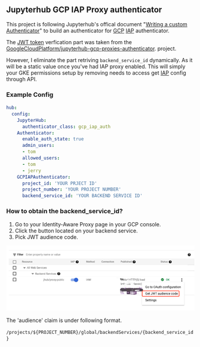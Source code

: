 ## Jupyterhub GCP IAP Proxy authenticator



This project is following Jupyterhub's offical document "[Writing a custom Authenticator](https://universe-docs.readthedocs.io/en/latest/authenticators.html)"
to build an authenticator for [GCP](https://cloud.google.com) [IAP](https://cloud.google.com/iap) authenticator.

The [JWT token](https://jwt.io/) verfication part was taken from the
[GoogleCloudPlatform/jupyterhub-gcp-proxies-authenticator](https://github.com/GoogleCloudPlatform/jupyterhub-gcp-proxies-authenticator).
project.

However, I eliminate the part retriving `backend_service_id` dynamically.
As it will be a static value once you've had IAP proxy enabled.
This will simply your GKE permissions setup by removing needs to access get [IAP](https://cloud.google.com/iap) config through API.

### Example Config

```yaml
hub:
  config:
    JupyterHub:
      authenticator_class: gcp_iap_auth
    Authenticator:
      enable_auth_state: true
      admin_users:
      - tom
      allowed_users:
      - tom
      - jerry
    GCPIAPAuthenticator:
      project_id: 'YOUR PRJECT ID'
      project_number: 'YOUR PROJECT NUMBER'
      backend_service_id: 'YOUR BACKEND SERVICE ID'
```

### How to obtain the backend_service_id?


1. Go to your Identity-Aware Proxy page in your GCP console.
2. Click the button located on your backend service.
3. Pick JWT audience code.

![Getting JWT audience code](res/get-jwt-aud-code.jpg)


The 'audience' claim is under following format.

`/projects/${PROJECT_NUMBER}/global/backendServices/{backend_service_id}`


